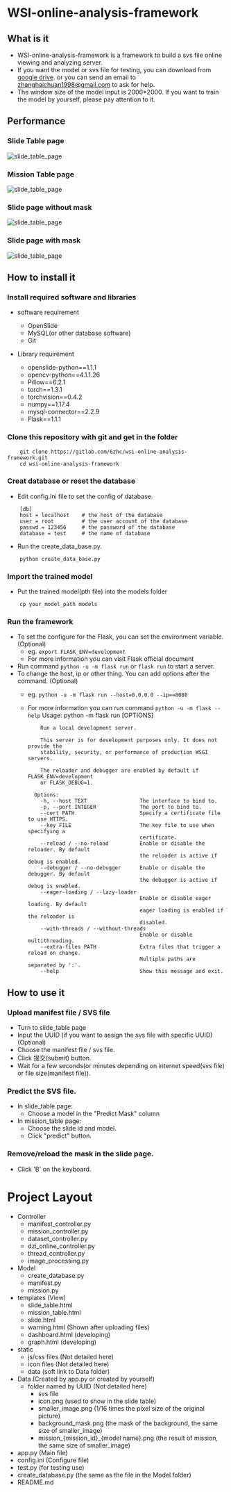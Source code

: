 # WSI-online-analysis-framework
## What is it
* WSI-online-analysis-framework is a framework to build a svs file online viewing and analyzing server.
* If you want the model or svs file for testing, you can download from 
[google drive](https://drive.google.com/open?id=1Cip_Al14PLIOyVS9jaG5SQ-RBlMEA3Iq).
 or you can send an email to zhanghaichuan1998@gmail.com to ask for help.
* The window size of the model input is 2000*2000. If you want to train the model by yourself, please pay attention to it.

## Performance
### Slide Table page
![slide_table_page](ScreenCut/slide_table.png)
### Mission Table page
![slide_table_page](ScreenCut/mission_table.png)
### Slide page without mask
![slide_table_page](ScreenCut/slide_without_mask.png)
### Slide page with mask
![slide_table_page](ScreenCut/slide_with_mask.png)

## How to install it
### Install required software and libraries

* software requirement
    * OpenSlide
    * MySQL(or other database software)
    * Git

* Library requirement
    * openslide-python==1.1.1
    * opencv-python==4.1.1.26
    * Pillow==6.2.1
    * torch==1.3.1
    * torchvision==0.4.2
    * numpy==1.17.4
    * mysql-connector==2.2.9
    * Flask==1.1.1

### Clone this repository with git and get in the folder
```
    git clone https://gitlab.com/6zhc/wsi-online-analysis-framework.git
    cd wsi-online-analysis-framework
```

### Creat database or reset the database
* Edit config.ini file to set the config of database.

```
    [db]
    host = localhost    # the host of the database
    user = root         # the user account of the database
    passwd = 123456     # the password of the database
    database = test     # the name of database
```

* Run the create_data_base.py.
```
    python create_data_base.py
```

### Import the trained model
* Put the trained model(pth file) into the models folder
```
    cp your_model_path models
```

### Run the framework
* To set the configure for the Flask, you can set the environment variable.(Optional)
    * eg. ```export FLASK_ENV=development``` 
    * For more information you can visit Flask official document
* Run command ```python -u -m flask run``` or ```flask run``` to start a server.
* To change the host, ip or other thing. You can add options after the command. (Optional)
    * eg. ```python -u -m flask run --host=0.0.0.0 --ip==8080```
    * For more information you can run command ```python -u -m flask --help```
            Usage: python -m flask run [OPTIONS]

              Run a local development server.
            
              This server is for development purposes only. It does not provide the
              stability, security, or performance of production WSGI servers.
            
              The reloader and debugger are enabled by default if FLASK_ENV=development
              or FLASK_DEBUG=1.
            
            Options:
              -h, --host TEXT                 The interface to bind to.
              -p, --port INTEGER              The port to bind to.
              --cert PATH                     Specify a certificate file to use HTTPS.
              --key FILE                      The key file to use when specifying a
                                              certificate.
              --reload / --no-reload          Enable or disable the reloader. By default
                                              the reloader is active if debug is enabled.
              --debugger / --no-debugger      Enable or disable the debugger. By default
                                              the debugger is active if debug is enabled.
              --eager-loading / --lazy-loader
                                              Enable or disable eager loading. By default
                                              eager loading is enabled if the reloader is
                                              disabled.
              --with-threads / --without-threads
                                              Enable or disable multithreading.
              --extra-files PATH              Extra files that trigger a reload on change.
                                              Multiple paths are separated by ':'.
              --help                          Show this message and exit.
            
            
## How to use it
### Upload manifest file / SVS file 
* Turn to slide_table page
* Input the UUID (if you want to assign the svs file with specific UUID) (Optional)
* Choose the manifest file / svs file.
* Click 提交(submit) button.
* Wait for a few seconds(or minutes depending on internet speed(svs file) or file size(manifest file)).
            
### Predict the SVS file.
* In slide_table page:
    * Choose a model in the "Predict Mask" column
* In mission_table page:
    * Choose the slide id and model.
    * Click "predict" button.
    
### Remove/reload the mask in the slide page.
* Click 'B' on the keyboard.

# Project Layout
- Controller
    - manifest_controller.py
    - mission_controller.py
    - dataset_controller.py
    - dzi_online_controller.py
    - thread_controller.py
    - image_processing.py
- Model
    - create_database.py
    - manifest.py 
    - mission.py
- templates (View)
    - slide_table.html
    - mission_table.html
    - slide.html
    - warning.html (Shown after uploading files)
    - dashboard.html (developing)
    - graph.html (developing)
- static
    - js/css files (Not detailed here) 
    - icon files (Not detailed here) 
    - data (soft link to Data folder)
- Data (Created by app.py or created by yourself)
    - folder named by UUID (Not detailed here) 
        - svs file
        - icon.png (used to show in the slide table)
        - smaller_image.png (1/16 times the pixel size of the original picture)
        - background_mask.png (the mask of the background, the same size of smaller_image)
        - mission_{mission_id}_{model name}.png (the result of mission, the same size of smaller_image)
- app.py (Main file)
- config.ini (Configure file)
- test.py (for testing use)
- create_database.py (the same as the file in the Model folder)
- README.md
